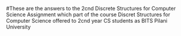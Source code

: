 #These are the answers to the 2cnd Discrete Structures for Computer Science Assignment which part of the course Discret Structures for Computer Science offered to 2cnd year CS students as BITS Pilani University
